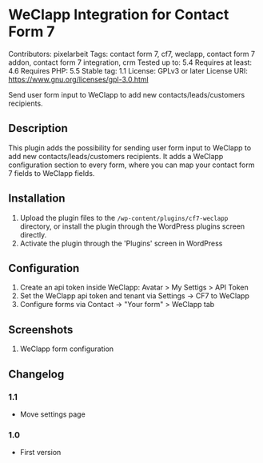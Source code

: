 # WeClapp Integration for Contact Form 7
Contributors: pixelarbeit
Tags: contact form 7, cf7, weclapp, contact form 7 addon, contact form 7 integration, crm
Tested up to: 5.4
Requires at least: 4.6
Requires PHP: 5.5
Stable tag: 1.1
License: GPLv3 or later
License URI: https://www.gnu.org/licenses/gpl-3.0.html

Send user form input to WeClapp to add new contacts/leads/customers recipients.

## Description

This plugin adds the possibility for sending user form input to WeClapp to add new contacts/leads/customers recipients. It adds a WeClapp configuration section to every form, where you can map your contact form 7 fields to WeClapp fields.

## Installation

1. Upload the plugin files to the `/wp-content/plugins/cf7-weclapp` directory, or install the plugin through the WordPress plugins screen directly.
1. Activate the plugin through the 'Plugins' screen in WordPress

## Configuration
1. Create an api token inside WeClapp: Avatar > My Settigs > API Token
1. Set the WeClapp api token and tenant via Settings -> CF7 to WeClapp
1. Configure forms via Contact -> "Your form" > WeClapp tab

## Screenshots

1. WeClapp form configuration

## Changelog

### 1.1
* Move settings page

### 1.0
* First version
